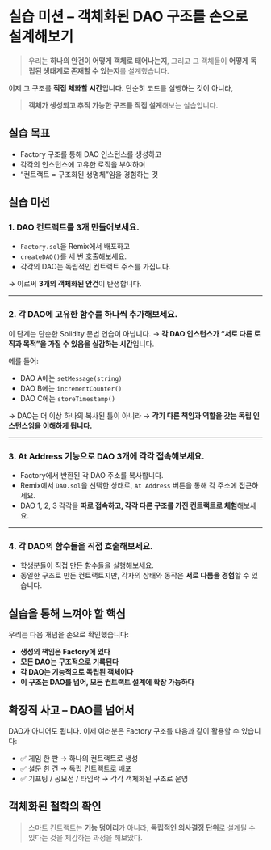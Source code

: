 # 실습 미션 – 객체화된 DAO 구조를 손으로 설계해보기

> 우리는 **하나의 안건이 어떻게 객체로 태어나는지**,
> 그리고 그 객체들이 **어떻게 독립된 생태계로 존재할 수 있는지**를 설계했습니다.

이제 그 구조를 **직접 체화할 시간**입니다.
단순히 코드를 실행하는 것이 아니라,

> **객체가 생성되고 추적 가능한 구조를 직접 설계**해보는 실습입니다.

## 실습 목표

- Factory 구조를 통해 DAO 인스턴스를 생성하고
- 각각의 인스턴스에 고유한 로직을 부여하며
- “컨트랙트 = 구조화된 생명체”임을 경험하는 것

## 실습 미션

### 1. DAO 컨트랙트를 3개 만들어보세요.

- `Factory.sol`을 Remix에서 배포하고
- `createDAO()`를 세 번 호출해보세요.
- 각각의 DAO는 독립적인 컨트랙트 주소를 가집니다.

→ 이로써 **3개의 객체화된 안건**이 탄생합니다.

---

### 2. 각 DAO에 고유한 함수를 하나씩 추가해보세요.

이 단계는 단순한 Solidity 문법 연습이 아닙니다.
→ **각 DAO 인스턴스가 “서로 다른 로직과 목적”을 가질 수 있음을 실감하는 시간**입니다.

예를 들어:

- DAO A에는 `setMessage(string)`
- DAO B에는 `incrementCounter()`
- DAO C에는 `storeTimestamp()`

→ DAO는 더 이상 하나의 복사된 틀이 아니라
→ **각기 다른 책임과 역할을 갖는 독립 인스턴스임을 이해하게 됩니다.**

---

### 3. At Address 기능으로 DAO 3개에 각각 접속해보세요.

- Factory에서 반환된 각 DAO 주소를 복사합니다.
- Remix에서 `DAO.sol`을 선택한 상태로, `At Address` 버튼을 통해 각 주소에 접근하세요.
- DAO 1, 2, 3 각각을 **따로 접속하고, 각각 다른 구조를 가진 컨트랙트로 체험**해보세요.

---

### 4. 각 DAO의 함수들을 직접 호출해보세요.

- 학생분들이 직접 만든 함수들을 실행해보세요.
- 동일한 구조로 만든 컨트랙트지만, 각자의 상태와 동작은 **서로 다름을 경험**할 수 있습니다.

## 실습을 통해 느껴야 할 핵심

우리는 다음 개념을 손으로 확인했습니다:

- **생성의 책임은 Factory에 있다**
- **모든 DAO는 구조적으로 기록된다**
- **각 DAO는 기능적으로 독립된 객체이다**
- **이 구조는 DAO를 넘어, 모든 컨트랙트 설계에 확장 가능하다**

## 확장적 사고 – DAO를 넘어서

DAO가 아니어도 됩니다.
이제 여러분은 Factory 구조를 다음과 같이 활용할 수 있습니다:

- ✅ 게임 한 판 → 하나의 컨트랙트로 생성
- ✅ 설문 한 건 → 독립 컨트랙트로 배포
- ✅ 기프팅 / 공모전 / 타임락 → 각각 객체화된 구조로 운영

## 객체화된 철학의 확인

> 스마트 컨트랙트는 **기능 덩어리**가 아니라,
> **독립적인 의사결정 단위**로 설계될 수 있다는 것을 체감하는 과정을 해보았다.
